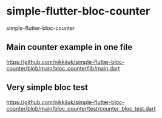 # simple-flutter-bloc-counter
simple-flutter-bloc-counter

## Main counter example in one file

https://github.com/nikkijuk/simple-flutter-bloc-counter/blob/main/bloc_counter/lib/main.dart

## Very simple bloc test

https://github.com/nikkijuk/simple-flutter-bloc-counter/blob/main/bloc_counter/test/counter_bloc_test.dart
